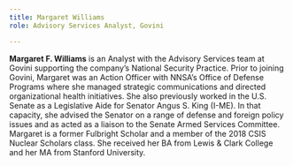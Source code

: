 ```yaml
---
title: Margaret Williams
role: Advisory Services Analyst, Govini

---
```

**Margaret F. Williams** is an Analyst with the Advisory Services team at Govini supporting the company’s National Security Practice. Prior to joining Govini, Margaret was an Action Officer with NNSA’s Office of Defense Programs where she managed strategic communications and directed organizational health initiatives. She also previously worked in the U.S. Senate as a Legislative Aide for Senator Angus S. King (I-ME). In that capacity, she advised the Senator on a range of defense and foreign policy issues and as acted as a liaison to the Senate Armed Services Committee. Margaret is a former Fulbright Scholar and a member of the 2018 CSIS Nuclear Scholars class. She received her BA from Lewis & Clark College and her MA from Stanford University.